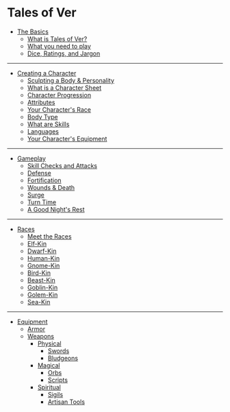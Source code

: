 # Tales of Ver

- [The Basics](./the-basics/the-basics.md)
	- [What is Tales of Ver?](
		./the-basics/what-is-tov.md
	)
	- [What you need to play]()
	- [Dice, Ratings, and Jargon]()
---
- [Creating a Character]()
	- [Sculpting a Body & Personality](
		./creating-a-character/sculpting-a-body-and-personality.md
	)
	- [What is a Character Sheet](
		./creating-a-character/what-is-a-character-sheet.md
	)
	- [Character Progression]()
	- [Attributes]()
	- [Your Character's Race]()
	- [Body Type]()
	- [What are Skills]()
	- [Languages]()
	- [Your Character's Equipment]()
---
- [Gameplay]()
	- [Skill Checks and Attacks]()
	- [Defense]()
	- [Fortification]()
	- [Wounds & Death]()
	- [Surge]()
	- [Turn Time]()
	- [A Good Night's Rest]()
---
- [Races]()
	- [Meet the Races]()
	- [Elf-Kin]()
	- [Dwarf-Kin]()
	- [Human-Kin]()
	- [Gnome-Kin]()
	- [Bird-Kin]()
	- [Beast-Kin]()
	- [Goblin-Kin]()
	- [Golem-Kin]()
	- [Sea-Kin]()
---
- [Equipment]()
	- [Armor]()
	- [Weapons]()
		- [Physical]()
			- [Swords]()
			- [Bludgeons]()
		- [Magical]()
			- [Orbs]()
			- [Scripts]()
		- [Spiritual]()
			- [Sigils]()
			- [Artisan Tools]()
